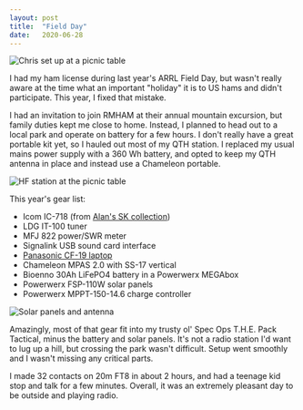 ```yaml
---
layout: post
title:  "Field Day"
date:   2020-06-28
---
```

![Chris set up at a picnic table](https://1.bp.blogspot.com/-0a57GdfMqf4/Xv4Li0qjMRI/AAAAAAABv_I/8iI_biF5oucenEeYvudRI3ktqhrzs66PwCLcBGAsYHQ/s320/IMG_20200627_151447.jpg)

I had my ham license during last year's ARRL Field Day, but wasn't really aware at the time what an
important "holiday" it is to US hams and didn't participate. This year, I fixed that mistake.

I had an invitation to join RMHAM at their annual mountain excursion, but family duties kept me
close to home. Instead, I planned to head out to a local park and operate on battery for a few
hours. I don't really have a great portable kit yet, so I hauled out most of my QTH station. I
replaced my usual mains power supply with a 360 Wh battery, and opted to keep my QTH antenna in
place and instead use a Chameleon portable.

![HF station at the picnic table](https://1.bp.blogspot.com/-Na9nn6lbZkc/Xv4LmMWVfAI/AAAAAAABv_M/n1K38FYDysw1GYVN0nATF2mLy-HqDE8bQCLcBGAsYHQ/s320/IMG_20200627_151939.jpg)

This year's gear list:

* Icom IC-718 (from [Alan's SK collection](/2020/02/16/silent-key.html))
* LDG IT-100 tuner
* MFJ 822 power/SWR meter
* Signalink USB sound card interface
* [Panasonic CF-19 laptop](/2019/11/13/toughbook.html)
* Chameleon MPAS 2.0 with SS-17 vertical
* Bioenno 30Ah LiFePO4 battery in a Powerwerx MEGAbox
* Powerwerx FSP-110W solar panels
* Powerwerx MPPT-150-14.6 charge controller

![Solar panels and antenna](https://1.bp.blogspot.com/-IpWizP1sQXM/Xv4Lpf8yj1I/AAAAAAABv_Q/O1OfECFsyJMZDgCnp6mekM4QDlY_z3ZhACLcBGAsYHQ/s320/IMG_20200627_151456.jpg)

Amazingly, most of that gear fit into my trusty ol' Spec Ops T.H.E. Pack Tactical, minus the battery
and solar panels. It's not a radio station I'd want to lug up a hill, but crossing the park wasn't
difficult. Setup went smoothly and I wasn't missing any critical parts.

I made 32 contacts on 20m FT8 in about 2 hours, and had a teenage kid stop and talk for a few
minutes. Overall, it was an extremely pleasant day to be outside and playing radio.

